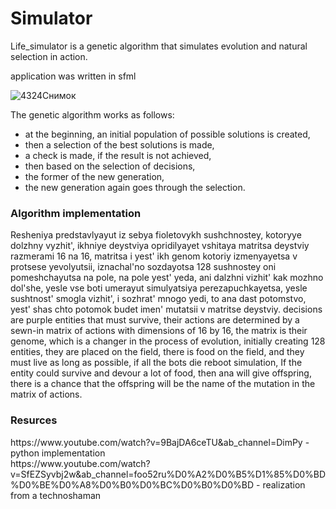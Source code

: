 # Simulator

Life_simulator is a genetic algorithm that simulates evolution and natural selection in action.
<div>application was written in sfml</div>
<p></p>

![4324Снимок](https://user-images.githubusercontent.com/107953303/235321821-5ae57b89-7d73-42c3-a1ad-5eb2f3a9953b.PNG)

The genetic algorithm works as follows:
- at the beginning, an initial population of possible solutions is created,
- then a selection of the best solutions is made,
- a check is made, if the result is not achieved,
- then based on the selection of decisions,
- the former of the new generation,
- the new generation again goes through the selection.

### Algorithm implementation

Resheniya predstavlyayut iz sebya fioletovykh sushchnostey, kotoryye dolzhny vyzhit', ikhniye deystviya opridilyayet vshitaya matritsa deystviy razmerami 16 na 16, matritsa i yest' ikh genom kotoriy izmenyayetsa v protsese yevolyutsii, iznachal'no sozdayotsa 128 sushnostey oni pomeshchayutsa na pole, na pole yest' yeda, ani dalzhni vizhit' kak mozhno dol'she, yesle vse boti umerayut simulyatsiya perezapuchkayetsa,
yesle sushtnost' smogla vizhit', i sozhrat' mnogo yedi, to ana dast potomstvo, yest' shas chto potomok budet imen' mutatsii v matritse deystviy.
decisions are purple entities that must survive, their actions are determined by a sewn-in matrix of actions with dimensions of 16 by 16, the matrix is ​​their genome, which is a changer in the process of evolution, initially creating 128 entities, they are placed on the field, there is food on the field, and they must live as long as possible, if all the bots die reboot simulation,
If the entity could survive and devour a lot of food, then ana will give offspring, there is a chance that the offspring will be the name of the mutation in the matrix of actions.

### Resurces

<div>https://www.youtube.com/watch?v=9BajDA6ceTU&ab_channel=DimPy - python implementation</div>
https://www.youtube.com/watch?v=SfEZSyvbj2w&ab_channel=foo52ru%D0%A2%D0%B5%D1%85%D0%BD%D0%BE%D0%A8%D0%B0%D0%BC%D0%B0%D0%BD - realization from a technoshaman
